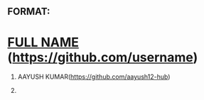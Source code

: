
## FORMAT:
# [FULL NAME](https://github.com/username) (https://github.com/username)

1. AAYUSH KUMAR(https://github.com/aayush12-hub)

2.
